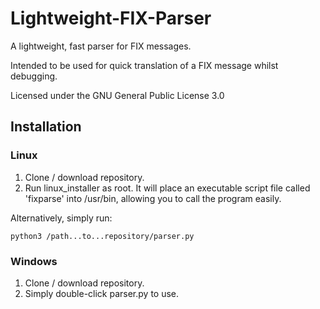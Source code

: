 # Lightweight-FIX-Parser
A lightweight, fast parser for FIX messages.

Intended to be used for quick translation of a FIX message whilst debugging.

Licensed under the GNU General Public License 3.0

## Installation
### Linux
1. Clone / download repository.
2. Run linux_installer as root. It will place an executable script file called 'fixparse' into /usr/bin, allowing you to call the program easily.

Alternatively, simply run:
```
python3 /path...to...repository/parser.py

```

### Windows
1. Clone / download repository.
2. Simply double-click parser.py to use.
